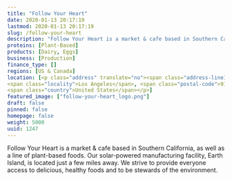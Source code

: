 ```yaml
---
title: "Follow Your Heart"
date: 2020-01-13 20:17:19
lastmod: 2020-01-13 20:17:19
slug: /follow-your-heart
description: "Follow Your Heart is a market & cafe based in Southern California, as well as a line of plant-based foods.  Our solar-powered manufacturing facility, Earth Island, is located just a few miles away. We strive to provide everyone access to delicious, healthy foods and to be stewards of the environment."
proteins: [Plant-Based]
products: [Dairy, Eggs]
business: [Production]
finance_type: []
regions: [US & Canada]
location: [<p class="address" translate="no"><span class="address-line1">Sherman Way</span><br>
<span class="locality">Los Angeles</span>, <span class="postal-code">91303</span><br>
<span class="country">United States</span></p>]
featured_image: ["follow-your-heart_logo.png"]
draft: false
pinned: false
homepage: false
weight: 5000
uuid: 1247
---
```

<p>Follow Your Heart is a market & cafe based in Southern California, as well as a line of plant-based foods.  Our solar-powered manufacturing facility, Earth Island, is located just a few miles away. We strive to provide everyone access to delicious, healthy foods and to be stewards of the environment.</p>
